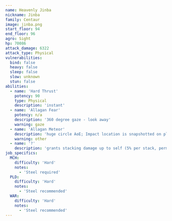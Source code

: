 ```yaml
---
name: Heavenly Jinba
nickname: Jinba
family: Centaur
image: jinba.png
start_floor: 94
end_floor: 96
agro: Sight
hp: 70086
attack_damage: 6322
attack_type: Physical
vulnerabilities:
  bind: false
  heavy: false
  sleep: false
  slow: unknown
  stun: false
abilities:
  - name: 'Hard Thrust'
    potency: 90
    type: Physical
    description: 'instant'
  - name: 'Allagan Fear'
    potency: n/a
    description: '360 degree gaze - look away'
    warning: gaze
  - name: 'Allagan Meteor'
    description: 'huge circle AoE; Impact location is snapshotted on player position near start of cast. Can LoS.'
    warning: other
  - name: '?'
    description: 'grants stacking damage up to self (5% per stack, permanent)'
job_specifics:
  MCH:
    difficulty: 'Hard'
    notes:
      - 'Steel required'
  PLD:
    difficulty: 'Hard'
    notes:
      - 'Steel recommended'
  WAR:
    difficulty: 'Hard'
    notes:
      - 'Steel recommended'
---
```

